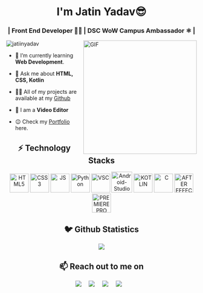 <h1 align="center">I'm Jatin Yadav😎</h1>
<h3 align="center"> | Front End Developer 👨‍💻 | DSC WoW Campus Ambassador ⚛️ | </h3>

<img align="right" alt="GIF" src="https://cdn.dribbble.com/users/2145071/screenshots/4503713/dev.gif" width="300px"/>


<p align="left"> <img src="https://komarev.com/ghpvc/?username=jatiinyadav&label=Profile+Views" alt="jatiinyadav" /> </p>

- 🌱 I’m currently learning **Web Development**.

- 💬 Ask me about **HTML, CSS, Kotlin**

- 👨‍💻 All of my projects are available at my [Github](https://github.com/jatiinyadav?tab=repositories)

- 🎥 I am a **Video Editor**

-  😉 Check my [Portfolio](http://jatiinyadav.github.io/) here.

<h2 align="center">⚡️ Technology Stacks</h2>
<p align="center">
 <img src="https://img.icons8.com/color/480/000000/html-5.png" alt ="HTML5" width ="50" height ="50" />
 <img src="https://img.icons8.com/color/480/000000/css3.png" alt ="CSS3" width ="50" height ="50"/>
 <img src="https://img.icons8.com/color/480/000000/javascript.png" alt = " JS" width ="50" height ="50" />
 <img src="https://img.icons8.com/color/480/000000/python.png" alt = "Python" width ="50" height ="50" />
 <img src="https://img.icons8.com/color/480/000000/visual-studio-code-2019.png" alt ="VSC" width ="50" height ="50"/>
<img src="https://1.bp.blogspot.com/-LgTa-xDiknI/X4EflN56boI/AAAAAAAAPuk/24YyKnqiGkwRS9-_9suPKkfsAwO4wHYEgCLcBGAsYHQ/s0/image9.png" alt ="Android-Studio" width ="55" height ="55"/>
 <img src="https://img.icons8.com/color/480/000000/kotlin.png" alt ="KOTLIN" width ="50" height ="50"/>
 <img src="https://img.icons8.com/color/480/000000/c-programming.png" alt ="C" width ="50" height ="50"/>
 <img src="https://img.icons8.com/color/480/000000/adobe-after-effects.png" alt = "AFTER EFFECTS" width ="50" height ="50"/>
 <img src="https://img.icons8.com/color/480/000000/adobe-premiere-pro.png" alt = "PREMIERE PRO"width ="50" height ="50"/>
</p>


<h2 align="center">🐦 Github Statistics </h2>
<p align="center">
<img src="https://github-readme-stats.vercel.app/api?username=jatiinyadav&count_private=true&theme=algolia" />
</p>


<h2 align="center">📫 Reach out to me on</h2>
<p align="center">
  <a target="_blank"href="https://www.linkedin.com/in/jatin-yadav-77409b19b//"><img src="https://img.shields.io/badge/linkedin-%230077B5.svg?&style=for-the-badge&logo=linkedin&logoColor=white" /></a>&nbsp;&nbsp;&nbsp;&nbsp;
  <a target="_blank"href="https://twitter.com/jatiin_yadav"><img src="https://img.shields.io/badge/twitter-%231DA1F2.svg?&style=for-the-badge&logo=twitter&logoColor=white" /></a>&nbsp;&nbsp;&nbsp;&nbsp;
  <a href="mailto:jatin27yadav@gmail.com?subject=Hello%20Jatin,%20From%20Github"><img src="https://img.shields.io/badge/gmail-%23D14836.svg?&style=for-the-badge&logo=gmail&logoColor=white" /></a>&nbsp;&nbsp;&nbsp;&nbsp;
  <a href="https://www.instagram.com/jatiin_yadav/"><img src="https://img.shields.io/badge/instagram-%23D14836.svg?&style=for-the-badge&logo=instagram&logoColor=pink" /></a>&nbsp;&nbsp;&nbsp;&nbsp;
</p>
